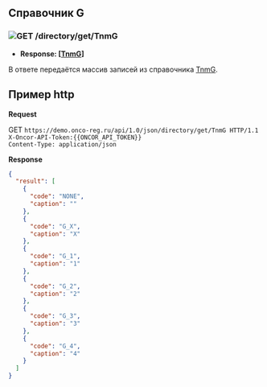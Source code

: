 ## Справочник G

### ![GET](../../../../img/get.png) /directory/get/TnmG
* **Response: [[TnmG](../../../../types/types.md#com.siams.med.api.TnmG)]**

В ответе передаётся массив записей из справочника [TnmG](../../../../types/types.md#com.siams.med.api.TnmG).

## Пример http

**Request**

GET `https://demo.onco-reg.ru/api/1.0/json/directory/get/TnmG HTTP/1.1`  
`X-Oncor-API-Token:{{ONCOR_API_TOKEN}}`  
`Content-Type: application/json` 

**Response**
```json
{
  "result": [
    {
      "code": "NONE",
      "caption": ""
    },
    {
      "code": "G_X",
      "caption": "X"
    },
    {
      "code": "G_1",
      "caption": "1"
    },
    {
      "code": "G_2",
      "caption": "2"
    },
    {
      "code": "G_3",
      "caption": "3"
    },
    {
      "code": "G_4",
      "caption": "4"
    }
  ]
}
```

